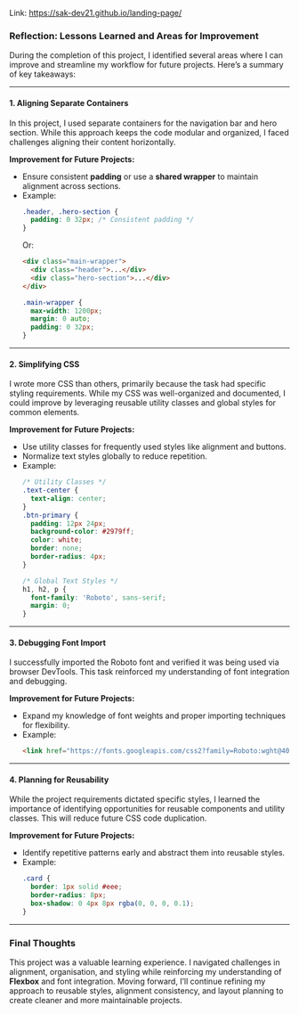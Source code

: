 Link: https://sak-dev21.github.io/landing-page/

### Reflection: Lessons Learned and Areas for Improvement

During the completion of this project, I identified several areas where I can improve and streamline my workflow for future projects. Here’s a summary of key takeaways:

---

#### **1. Aligning Separate Containers**
In this project, I used separate containers for the navigation bar and hero section. While this approach keeps the code modular and organized, I faced challenges aligning their content horizontally.

**Improvement for Future Projects:**
- Ensure consistent **padding** or use a **shared wrapper** to maintain alignment across sections.
- Example:
  ```css
  .header, .hero-section {
    padding: 0 32px; /* Consistent padding */
  }
  ```
  Or:
  ```html
  <div class="main-wrapper">
    <div class="header">...</div>
    <div class="hero-section">...</div>
  </div>
  ```
  ```css
  .main-wrapper {
    max-width: 1200px;
    margin: 0 auto;
    padding: 0 32px;
  }
  ```

---

#### **2. Simplifying CSS**
I wrote more CSS than others, primarily because the task had specific styling requirements. While my CSS was well-organized and documented, I could improve by leveraging reusable utility classes and global styles for common elements.

**Improvement for Future Projects:**
- Use utility classes for frequently used styles like alignment and buttons.
- Normalize text styles globally to reduce repetition.
- Example:
  ```css
  /* Utility Classes */
  .text-center {
    text-align: center;
  }
  .btn-primary {
    padding: 12px 24px;
    background-color: #2979ff;
    color: white;
    border: none;
    border-radius: 4px;
  }

  /* Global Text Styles */
  h1, h2, p {
    font-family: 'Roboto', sans-serif;
    margin: 0;
  }
  ```

---

#### **3. Debugging Font Import**
I successfully imported the Roboto font and verified it was being used via browser DevTools. This task reinforced my understanding of font integration and debugging.

**Improvement for Future Projects:**
- Expand my knowledge of font weights and proper importing techniques for flexibility.
- Example:
  ```html
  <link href="https://fonts.googleapis.com/css2?family=Roboto:wght@400;700&display=swap" rel="stylesheet">
  ```

---

#### **4. Planning for Reusability**
While the project requirements dictated specific styles, I learned the importance of identifying opportunities for reusable components and utility classes. This will reduce future CSS code duplication.

**Improvement for Future Projects:**
- Identify repetitive patterns early and abstract them into reusable styles.
- Example:
  ```css
  .card {
    border: 1px solid #eee;
    border-radius: 8px;
    box-shadow: 0 4px 8px rgba(0, 0, 0, 0.1);
  }
  ```

---

### Final Thoughts
This project was a valuable learning experience. I navigated challenges in alignment, organisation, and styling while reinforcing my understanding of **Flexbox** and font integration. Moving forward, I’ll continue refining my approach to reusable styles, alignment consistency, and layout planning to create cleaner and more maintainable projects.
